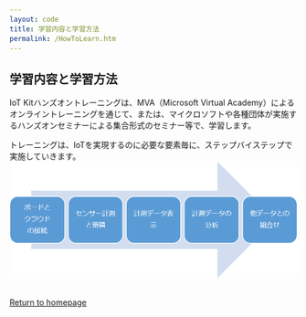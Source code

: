 ```yaml
---
layout: code
title: 学習内容と学習方法
permalink: /HowToLearn.htm
---
```


## 学習内容と学習方法
IoT Kitハンズオントレーニングは、MVA（Microsoft Virtual Academy）によるオンライントレーニングを通じて、または、マイクロソフトや各種団体が実施するハンズオンセミナーによる集合形式のセミナー等で、学習します。

トレーニングは、IoTを実現するのに必要な要素毎に、ステップバイステップで実施していきます。
<img src="images/LearningStep.png">

<br/>
<a class="btn btn-default" href="index.htm" role="button">Return to homepage</a>
